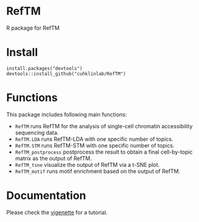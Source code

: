 # RefTM
R package for RefTM
# Install
```
install.packages("devtools")
devtools::install_github("cuhklinlab/RefTM")
```
# Functions
This package includes following main functions:
- `RefTM` runs RefTM for the analysis of single-cell chromatin accessibility sequencing data. 
- `RefTM.LDA` runs RefTM-LDA with one specific number of topics.
- `RefTM.STM` runs RefTM-STM with one specific number of topics.
- `RefTM_postprocess` postprocess the result to obtain a final cell-by-topic matrix as the output of RefTM.
- `RefTM_tsne` visualize the output of RefTM via a t-SNE plot.
- `RefTM_motif` runs motif enrichment based on the output of RefTM.

# Documentation
Please check the [vigenette](https://github.com/cuhklinlab/RefTM/wiki) for a tutorial.

